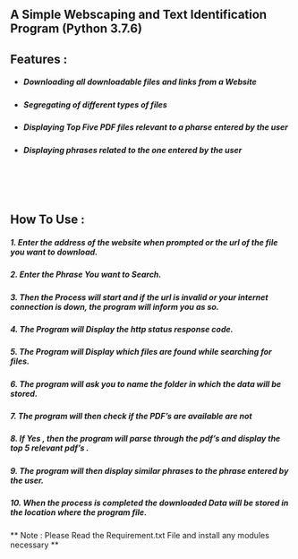 ## **A Simple Webscaping and Text Identification Program (Python 3.7.6)**

## Features :
- ##### Downloading all downloadable files and links from a Website
- ##### Segregating of different types of files
- ##### Displaying Top Five PDF files relevant to a pharse entered by the user
- ##### Displaying phrases related to the one entered by the user

<br />
<br />
<br />

## How To Use :


##### 1. Enter the address of the website when prompted or the url of the file you want to download.

##### 2. Enter the Phrase You want to Search.

##### 3. Then the Process will start and if the url is invalid or your internet connection is down, the program will inform you as so.

##### 4. The Program will Display the http status response code.

##### 5. The Program will Display which files are found while searching for files.

##### 6. The program will ask you to name the folder in which the data will be stored.

##### 7. The program will then check if the PDF’s are available are not

##### 8. If Yes , then the program will parse through the pdf’s and display the top 5 relevant pdf’s .

##### 9. The program will then display similar phrases to the phrase entered by the user.

##### 10. When the process is completed the downloaded Data will be stored in the location where the program file.
 




** Note : Please Read the Requirement.txt File and install any modules necessary **

